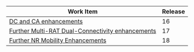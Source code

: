 
| Work Item                                                                                                                                                                     | Release |
| ----------------------------------------------------------------------------------------------------------------------------------------------------------------------------- | ------- |
| [DC and CA enhancements](./Release%2016/DC%20and%20CA%20enhancements.md)                                                     | 16      |
| [Further Multi-RAT Dual-Connectivity enhancements](./Release%2017/Further%20Multi-RAT%20Dual-Connectivity%20enhancements.md) | 17      |
| [Further NR Mobility Enhancements](./Release%2018/Further%20NR%20Mobility%20Enhancements.md)                                 | 18      |

